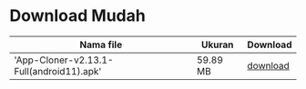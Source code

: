 # Download Mudah
| Nama file | Ukuran | Download |
| --------- | ------ | -------- |
| 'App-Cloner-v2.13.1-Full(android11).apk' | 59.89 MB  | [download](https://raw.githubusercontent.com/RifkyXD/files/main/aplikasi/App-Cloner-v2.13.1-Full(android11).apk) |
